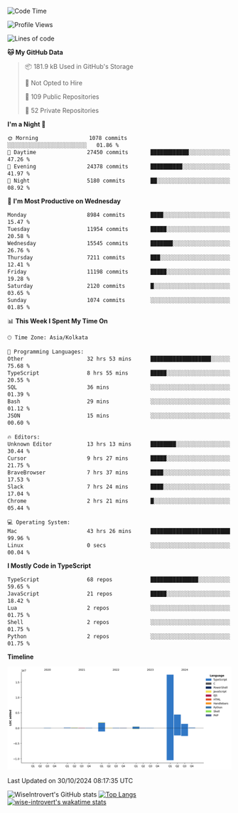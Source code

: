 <!--START_SECTION:waka-->
![Code Time](http://img.shields.io/badge/Code%20Time-1%2C760%20hrs%2053%20mins-blue)

![Profile Views](http://img.shields.io/badge/Profile%20Views-0-blue)

![Lines of code](https://img.shields.io/badge/From%20Hello%20World%20I%27ve%20Written-26.3%20million%20lines%20of%20code-blue)

**🐱 My GitHub Data** 

> 📦 181.9 kB Used in GitHub's Storage 
 > 
> 🚫 Not Opted to Hire
 > 
> 📜 109 Public Repositories 
 > 
> 🔑 52 Private Repositories 
 > 
**I'm a Night 🦉** 

```text
🌞 Morning                1078 commits        ░░░░░░░░░░░░░░░░░░░░░░░░░   01.86 % 
🌆 Daytime                27450 commits       ████████████░░░░░░░░░░░░░   47.26 % 
🌃 Evening                24378 commits       ██████████░░░░░░░░░░░░░░░   41.97 % 
🌙 Night                  5180 commits        ██░░░░░░░░░░░░░░░░░░░░░░░   08.92 % 
```
📅 **I'm Most Productive on Wednesday** 

```text
Monday                   8984 commits        ████░░░░░░░░░░░░░░░░░░░░░   15.47 % 
Tuesday                  11954 commits       █████░░░░░░░░░░░░░░░░░░░░   20.58 % 
Wednesday                15545 commits       ███████░░░░░░░░░░░░░░░░░░   26.76 % 
Thursday                 7211 commits        ███░░░░░░░░░░░░░░░░░░░░░░   12.41 % 
Friday                   11198 commits       █████░░░░░░░░░░░░░░░░░░░░   19.28 % 
Saturday                 2120 commits        █░░░░░░░░░░░░░░░░░░░░░░░░   03.65 % 
Sunday                   1074 commits        ░░░░░░░░░░░░░░░░░░░░░░░░░   01.85 % 
```


📊 **This Week I Spent My Time On** 

```text
🕑︎ Time Zone: Asia/Kolkata

💬 Programming Languages: 
Other                    32 hrs 53 mins      ███████████████████░░░░░░   75.68 % 
TypeScript               8 hrs 55 mins       █████░░░░░░░░░░░░░░░░░░░░   20.55 % 
SQL                      36 mins             ░░░░░░░░░░░░░░░░░░░░░░░░░   01.39 % 
Bash                     29 mins             ░░░░░░░░░░░░░░░░░░░░░░░░░   01.12 % 
JSON                     15 mins             ░░░░░░░░░░░░░░░░░░░░░░░░░   00.60 % 

🔥 Editors: 
Unknown Editor           13 hrs 13 mins      ████████░░░░░░░░░░░░░░░░░   30.44 % 
Cursor                   9 hrs 27 mins       █████░░░░░░░░░░░░░░░░░░░░   21.75 % 
BraveBrowser             7 hrs 37 mins       ████░░░░░░░░░░░░░░░░░░░░░   17.53 % 
Slack                    7 hrs 24 mins       ████░░░░░░░░░░░░░░░░░░░░░   17.04 % 
Chrome                   2 hrs 21 mins       █░░░░░░░░░░░░░░░░░░░░░░░░   05.44 % 

💻 Operating System: 
Mac                      43 hrs 26 mins      █████████████████████████   99.96 % 
Linux                    0 secs              ░░░░░░░░░░░░░░░░░░░░░░░░░   00.04 % 
```

**I Mostly Code in TypeScript** 

```text
TypeScript               68 repos            ███████████████░░░░░░░░░░   59.65 % 
JavaScript               21 repos            █████░░░░░░░░░░░░░░░░░░░░   18.42 % 
Lua                      2 repos             ░░░░░░░░░░░░░░░░░░░░░░░░░   01.75 % 
Shell                    2 repos             ░░░░░░░░░░░░░░░░░░░░░░░░░   01.75 % 
Python                   2 repos             ░░░░░░░░░░░░░░░░░░░░░░░░░   01.75 % 
```



**Timeline**

![Lines of Code chart](https://raw.githubusercontent.com/wise-introvert/wise-introvert/master/assets/bar_graph.png)


 Last Updated on 30/10/2024 08:17:35 UTC
<!--END_SECTION:waka-->

![WiseIntrovert's GitHub stats](https://github-readme-stats.vercel.app/api?username=wise-introvert&count_private=true&show_icons=true)
[![Top Langs](https://github-readme-stats.vercel.app/api/top-langs/?username=wise-introvert&langs_count=10)](https://github.com/anuraghazra/github-readme-stats)
[![wise-introvert's wakatime stats](https://github-readme-stats.vercel.app/api/wakatime?username=wiseintrovert)](https://github.com/anuraghazra/github-readme-stats)
